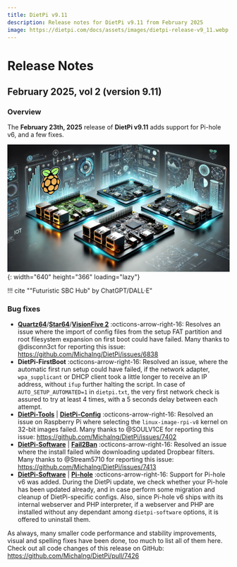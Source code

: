 ```yaml
---
title: DietPi v9.11
description: Release notes for DietPi v9.11 from February 2025
image: https://dietpi.com/docs/assets/images/dietpi-release-v9_11.webp
---
```


# Release Notes

## February 2025, vol 2 (version 9.11)

### Overview

The **February 23th, 2025** release of **DietPi v9.11** adds support for Pi-hole v6, and a few fixes.

![ChatGPT generated SBC hub graphic](../assets/images/dietpi-release-v9_11.webp){: width="640" height="366" loading="lazy"}

!!! cite "\"Futuristic SBC Hub\" by ChatGPT/DALL·E"

### Bug fixes

- [**Quartz64**](../hardware.md#pine64)/[**Star64**](../hardware.md#pine64_1)/[**VisionFive 2**](../hardware.md#starfive) :octicons-arrow-right-16: Resolves an issue where the import of config files from the setup FAT partition and root filesystem expansion on first boot could have failed. Many thanks to @disconn3ct for reporting this issue: <https://github.com/MichaIng/DietPi/issues/6838>
- **DietPi-FirstBoot** :octicons-arrow-right-16: Resolved an issue, where the automatic first run setup could have failed, if the network adapter, `wpa_supplicant` or DHCP client took a little longer to receive an IP address, without `ifup` further halting the script. In case of `AUTO_SETUP_AUTOMATED=1` in `dietpi.txt`, the very first network check is assured to try at least 4 times, with a 5 seconds delay between each attempt.
- [**DietPi-Tools**](../dietpi_tools.md) | [**DietPi-Config**](../dietpi_tools/system_configuration.md#dietpi-config) :octicons-arrow-right-16: Resolved an issue on Raspberry Pi where selecting the `linux-image-rpi-v8` kernel on 32-bit images failed. Many thanks to @SOULV1CE for reporting this issue: <https://github.com/MichaIng/DietPi/issues/7402>
- [**DietPi-Software**](../dietpi_tools/software_installation.md#dietpi-software) | [**Fail2Ban**](../software/system_security.md#fail2ban) :octicons-arrow-right-16: Resolved an issue where the install failed while downloading updated Dropbear filters. Many thanks to @Stream5710 for reporting this issue: <https://github.com/MichaIng/DietPi/issues/7413>
- [**DietPi-Software**](../dietpi_tools/software_installation.md#dietpi-software) | [**Pi-hole**](../software/dns_servers.md#pi-hole) :octicons-arrow-right-16: Support for Pi-hole v6 was added. During the DietPi update, we check whether your Pi-hole has been updated already, and in case perform some migration and cleanup of DietPi-specific configs. Also, since Pi-hole v6 ships with its internal webserver and PHP interpreter, if a webserver and PHP are installed without any dependant among `dietpi-software` options, it is offered to uninstall them.

As always, many smaller code performance and stability improvements, visual and spelling fixes have been done, too much to list all of them here. Check out all code changes of this release on GitHub: <https://github.com/MichaIng/DietPi/pull/7426>
